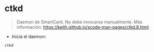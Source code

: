 # ctkd

> Daemon de SmartCard.
> No debe invocarse manualmente.
> Más información: <https://keith.github.io/xcode-man-pages/ctkd.8.html>.

- Inicia el daemon:

`ctkd`

